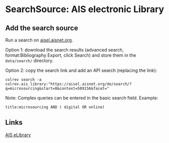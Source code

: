 # SearchSource: AIS electronic Library

<!--
Note: This document is currently under development. It will contain the following elements.

- description
- coverage (disciplines, types of work)
- supported (details): run_search (including updates), load,  prep (including get_masterdata)
 -->


## Add the search source

Run a search on [aisel.aisnet.org](https://aisel.aisnet.org/).

Option 1: download the search results (advanced search, format:Bibliography Export, click Search) and store them in the `data/search/` directory.

Option 2: copy the search link and add an API search (replacing the link):

```
colrev search -a colrev.ais_library:"https://aisel.aisnet.org/do/search/?q=microsourcing&start=0&context=509156&facet="
```

Note: Complex queries can be entered in the basic search field. Example:

```
title:microsourcing AND ( digital OR online)
```

## Links

[AIS eLibrary](https://aisel.aisnet.org/)
